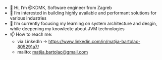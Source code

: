 - 👋 Hi, I’m @KDMK, Software engineer from Zagreb
- 👀 I’m interested in building highly available and performant solutions for various industries
- 🌱 I’m currently focusing my learning on system architecture and desgin, while deepening my knowledte about JVM technologies
- 📫 How to reach me:
  - via LinkedIn -> https://www.linkedin.com/in/matija-bartolac-805291a7/
  - mailto: matija.bartolac@gmail.com

<!---
KDMK/KDMK is a ✨ special ✨ repository because its `README.md` (this file) appears on your GitHub profile.
You can click the Preview link to take a look at your changes.
--->
